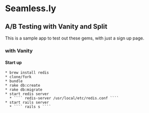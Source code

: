 # Seamless.ly

## A/B Testing with Vanity and Split

This is a sample app to test out these gems, with just a sign up page.


### with Vanity

  #### Start up
    * brew install redis
    * clone/fork
    * bundle
    * rake db:create
    * rake db:migrate
    * start redis server
      * ```` redis-server /usr/local/etc/redis.conf ````
    * start rails server
      * ```` rails s ````